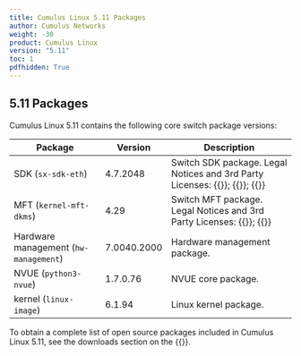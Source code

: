 ```yaml
---
title: Cumulus Linux 5.11 Packages
author: Cumulus Networks
weight: -30
product: Cumulus Linux
version: "5.11"
toc: 1
pdfhidden: True
---
```

## 5.11 Packages

Cumulus Linux 5.11 contains the following core switch package versions:

| Package | Version | Description |
| --- | ----| ----------- |
| SDK (`sx-sdk-eth`) | 4.7.2048 | Switch SDK package. Legal Notices and 3rd Party Licenses: {{<exlink url="https://content.mellanox.com/Legal/3rdPartyUnifyNotice_SDK_sx_sdk_4_7_1000_4.7.0936.pdf" text="SDK 3rd Party Unify Notice">}}; {{<exlink url="https://content.mellanox.com/Legal/3rdPartyNotice_SDK_sx_sdk_4_7_1000_4.7.0936.pdf" text="SDK 3rd Party Notice">}}; {{<exlink url="https://content.mellanox.com/Legal/license_SDK_sx_sdk_4_7_1000_4.7.0936.pdf" text="SDK License">}} |
| MFT (`kernel-mft-dkms`) | 4.29 | Switch MFT package. Legal Notices and 3rd Party Licenses: {{<exlink url="https://content.mellanox.com/Legal/MFT/3rdPartyNotice_MFT_LINUX_mft-4.28.0.pdf" text="MFT 3rd Party Notice">}}; {{<exlink url="https://content.mellanox.com/Legal/MFT/license_MFT_LINUX_mft-4.28.0.pdf" text="MFT License">}} |
| Hardware management (`hw-management`) | 7.0040.2000 | Hardware management package.|
| NVUE (`python3-nvue`) | 1.7.0.76 | NVUE core package. |
| kernel (`linux-image`) | 6.1.94 | Linux kernel package. |

To obtain a complete list of open source packages included in Cumulus Linux 5.11, see the downloads section on the {{<exlink url="https://enterprise-support.nvidia.com/s/" text="NVIDIA Enterprise support portal">}}.